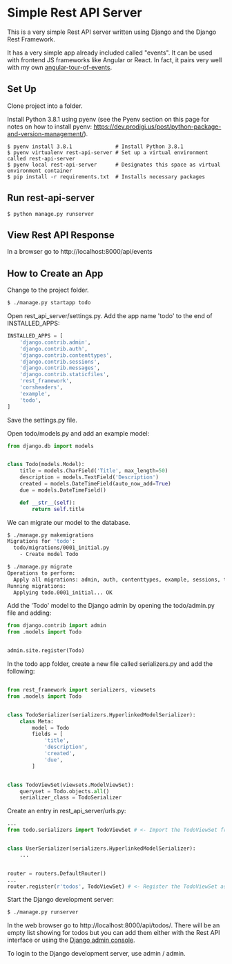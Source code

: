 # Simple Rest API Server

This is a very simple Rest API server written using Django and the Django Rest Framework.

It has a very simple app already included called "events". It can be used with frontend JS frameworks like Angular or React. In fact, it pairs very well with my own [angular-tour-of-events](https://github.com/hseritt/angular-tour-of-events/tree/GET-Example-DjangoRF).


## Set Up

Clone project into a folder.

Install Python 3.8.1 using pyenv (see the Pyenv section on this page for notes on how to install pyenv: https://dev.prodigi.us/post/python-package-and-version-management/).

`$ pyenv install 3.8.1              # Install Python 3.8.1` \
`$ pyenv virtualenv rest-api-server # Set up a virtual environment called rest-api-server` \
`$ pyenv local rest-api-server      # Designates this space as virtual environment container` \
`$ pip install -r requirements.txt  # Installs necessary packages` 


## Run rest-api-server 

`$ python manage.py runserver` 


## View Rest API Response

In a browser go to http://localhost:8000/api/events


## How to Create an App

Change to the project folder.

```bash
$ ./manage.py startapp todo
```

Open rest_api_server/settings.py. Add the app name 'todo' to the end of INSTALLED_APPS:

```python
INSTALLED_APPS = [
    'django.contrib.admin',
    'django.contrib.auth',
    'django.contrib.contenttypes',
    'django.contrib.sessions',
    'django.contrib.messages',
    'django.contrib.staticfiles',
    'rest_framework',
    'corsheaders',
    'example',
    'todo',
]
```

Save the settings.py file.

Open todo/models.py and add an example model:

```python
from django.db import models


class Todo(models.Model):
    title = models.CharField('Title', max_length=50)
    description = models.TextField('Description')
    created = models.DateTimeField(auto_now_add=True)
    due = models.DateTimeField()

    def __str__(self):
        return self.title
```

We can migrate our model to the database.

```bash
$ ./manage.py makemigrations
Migrations for 'todo':
  todo/migrations/0001_initial.py
    - Create model Todo

$ ./manage.py migrate
Operations to perform:
  Apply all migrations: admin, auth, contenttypes, example, sessions, todo
Running migrations:
  Applying todo.0001_initial... OK
```

Add the 'Todo' model to the Django admin by opening the todo/admin.py file and adding:

```python
from django.contrib import admin
from .models import Todo


admin.site.register(Todo)
```

In the todo app folder, create a new file called serializers.py and add the following:

```python

from rest_framework import serializers, viewsets
from .models import Todo


class TodoSerializer(serializers.HyperlinkedModelSerializer):
    class Meta:
        model = Todo
        fields = [
            'title',
            'description',
            'created',
            'due',
        ]


class TodoViewSet(viewsets.ModelViewSet):
    queryset = Todo.objects.all()
    serializer_class = TodoSerializer

```

Create an entry in rest_api_server/urls.py:

```python
...
from todo.serializers import TodoViewSet # <- Import the TodoViewSet from the serializers module.


class UserSerializer(serializers.HyperlinkedModelSerializer):
    ...


router = routers.DefaultRouter()
...
router.register(r'todos', TodoViewSet) # <- Register the TodoViewSet as 'todos'
```

Start the Django development server:

```bash
$ ./manage.py runserver
```

In the web browser go to http://localhost:8000/api/todos/. There will be an empty list showing for todos but you can add them either with the Rest API interface or using the [Django admin console](http://localhost:8000/admin/).

To login to the Django development server, use admin / admin.
